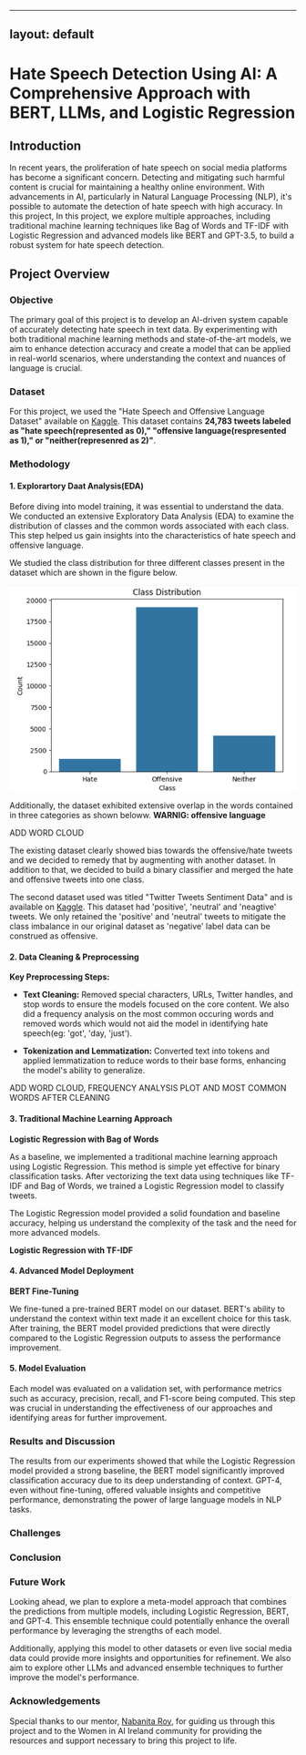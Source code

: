 
---
layout: default
---

# Hate Speech Detection Using AI: A Comprehensive Approach with BERT, LLMs, and Logistic Regression

## Introduction

In recent years, the proliferation of hate speech on social media platforms has become a significant concern. Detecting and mitigating such harmful content is crucial for maintaining a healthy online environment. With advancements in AI, particularly in Natural Language Processing (NLP), it's possible to automate the detection of hate speech with high accuracy. In this project, In this project, we explore multiple approaches, including traditional machine learning techniques like Bag of Words and TF-IDF with Logistic Regression and advanced models like BERT and GPT-3.5, to build a robust system for hate speech detection.

## Project Overview

### Objective

The primary goal of this project is to develop an AI-driven system capable of accurately detecting hate speech in text data. By experimenting with both traditional machine learning methods and state-of-the-art models, we aim to enhance detection accuracy and create a model that can be applied in real-world scenarios, where understanding the context and nuances of language is crucial.

### Dataset

For this project, we used the "Hate Speech and Offensive Language Dataset" available on [Kaggle](https://www.kaggle.com/datasets/mrmorj/hate-speech-and-offensive-language-dataset). This dataset contains **24,783 tweets labeled as "hate speech(represented as 0)," "offensive language(respresented as 1)," or "neither(represenred as 2)"**. 

### Methodology

#### 1. Explorartory Daat Analysis(EDA)
Before diving into model training, it was essential to understand the data. We conducted an extensive Exploratory Data Analysis (EDA) to examine the distribution of classes and the common words associated with each class. This step helped us gain insights into the characteristics of hate speech and offensive language.

We studied the class distribution for three different classes present in the dataset which are shown in the figure below.

![Image](https://github.com/women-in-ai-ireland/June-2024-Group-003/blob/WAI_blog/images/class_dis_1.png)

Additionally, the dataset exhibited extensive overlap in the words contained in three categories as shown beloww. **WARNIG: offensive language**

ADD WORD CLOUD

The existing dataset clearly showed bias towards the offensive/hate tweets and we decided to remedy that by augmenting with another dataset. In addition to that, we decided to build a binary classifier and merged the hate and offensive tweets into one class.

The second dataset used was titled "Twitter Tweets Sentiment Data" and is available on [Kaggle](https://www.kaggle.com/datasets/yasserh/twitter-tweets-sentiment-dataset). This dataset had 'positive', 'neutral' and 'neagtive' tweets. We only retained the 'positive' and 'neutral' tweets to mitigate the class imbalance in our original dataset as 'negative' label data can be construed as offensive. 


#### 2. Data Cleaning & Preprocessing

**Key Preprocessing Steps:**
*  **Text Cleaning:** Removed special characters, URLs, Twitter handles, and stop words to ensure the models focused on the core content. We also did a frequency analysis on the most common occuring words and removed words which would not aid the model in identifying hate speech(eg: 'got', 'day, 'just'). 
  
*  **Tokenization and Lemmatization:** Converted text into tokens and applied lemmatization to reduce words to their base forms, enhancing the model's ability to generalize.

ADD WORD CLOUD, FREQUENCY ANALYSIS PLOT AND MOST COMMON WORDS AFTER CLEANING

#### 3. Traditional Machine Learning Approach

**Logistic Regression with Bag of Words**

As a baseline, we implemented a traditional machine learning approach using Logistic Regression. This method is simple yet effective for binary classification tasks. After vectorizing the text data using techniques like TF-IDF and Bag of Words, we trained a Logistic Regression model to classify tweets.

The Logistic Regression model provided a solid foundation and baseline accuracy, helping us understand the complexity of the task and the need for more advanced models.

**Logistic Regression with TF-IDF**

#### 4. Advanced Model Deployment

**BERT Fine-Tuning**

We fine-tuned a pre-trained BERT model on our dataset. BERT's ability to understand the context within text made it an excellent choice for this task. After training, the BERT model provided predictions that were directly compared to the Logistic Regression outputs to assess the performance improvement.

#### 5. Model Evaluation

Each model was evaluated on a validation set, with performance metrics such as accuracy, precision, recall, and F1-score being computed. This step was crucial in understanding the effectiveness of our approaches and identifying areas for further improvement.

### Results and Discussion

The results from our experiments showed that while the Logistic Regression model provided a strong baseline, the BERT model significantly improved classification accuracy due to its deep understanding of context. GPT-4, even without fine-tuning, offered valuable insights and competitive performance, demonstrating the power of large language models in NLP tasks.

### Challenges


### Conclusion


### Future Work

Looking ahead, we plan to explore a meta-model approach that combines the predictions from multiple models, including Logistic Regression, BERT, and GPT-4. This ensemble technique could potentially enhance the overall performance by leveraging the strengths of each model.

Additionally, applying this model to other datasets or even live social media data could provide more insights and opportunities for refinement. We also aim to explore other LLMs and advanced ensemble techniques to further improve the model's performance.

### Acknowledgements

Special thanks to our mentor, [Nabanita Roy](https://www.linkedin.com/in/nabanita-roy/), for guiding us through this project and to the Women in AI Ireland community for providing the resources and support necessary to bring this project to life.
